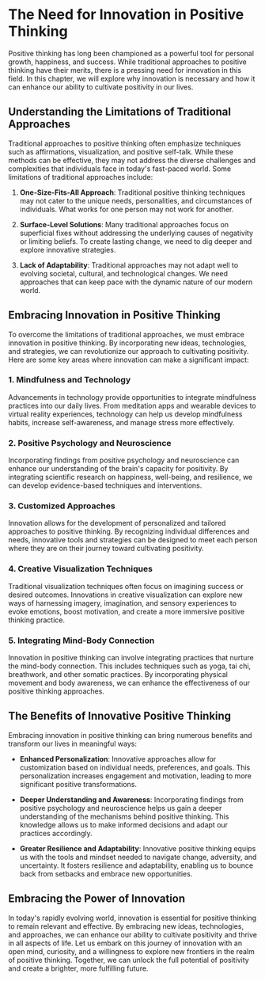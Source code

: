 The Need for Innovation in Positive Thinking
=======================================================

Positive thinking has long been championed as a powerful tool for personal growth, happiness, and success. While traditional approaches to positive thinking have their merits, there is a pressing need for innovation in this field. In this chapter, we will explore why innovation is necessary and how it can enhance our ability to cultivate positivity in our lives.

Understanding the Limitations of Traditional Approaches
-------------------------------------------------------

Traditional approaches to positive thinking often emphasize techniques such as affirmations, visualization, and positive self-talk. While these methods can be effective, they may not address the diverse challenges and complexities that individuals face in today's fast-paced world. Some limitations of traditional approaches include:

1. **One-Size-Fits-All Approach**: Traditional positive thinking techniques may not cater to the unique needs, personalities, and circumstances of individuals. What works for one person may not work for another.

2. **Surface-Level Solutions**: Many traditional approaches focus on superficial fixes without addressing the underlying causes of negativity or limiting beliefs. To create lasting change, we need to dig deeper and explore innovative strategies.

3. **Lack of Adaptability**: Traditional approaches may not adapt well to evolving societal, cultural, and technological changes. We need approaches that can keep pace with the dynamic nature of our modern world.

Embracing Innovation in Positive Thinking
-----------------------------------------

To overcome the limitations of traditional approaches, we must embrace innovation in positive thinking. By incorporating new ideas, technologies, and strategies, we can revolutionize our approach to cultivating positivity. Here are some key areas where innovation can make a significant impact:

### 1. Mindfulness and Technology

Advancements in technology provide opportunities to integrate mindfulness practices into our daily lives. From meditation apps and wearable devices to virtual reality experiences, technology can help us develop mindfulness habits, increase self-awareness, and manage stress more effectively.

### 2. Positive Psychology and Neuroscience

Incorporating findings from positive psychology and neuroscience can enhance our understanding of the brain's capacity for positivity. By integrating scientific research on happiness, well-being, and resilience, we can develop evidence-based techniques and interventions.

### 3. Customized Approaches

Innovation allows for the development of personalized and tailored approaches to positive thinking. By recognizing individual differences and needs, innovative tools and strategies can be designed to meet each person where they are on their journey toward cultivating positivity.

### 4. Creative Visualization Techniques

Traditional visualization techniques often focus on imagining success or desired outcomes. Innovations in creative visualization can explore new ways of harnessing imagery, imagination, and sensory experiences to evoke emotions, boost motivation, and create a more immersive positive thinking practice.

### 5. Integrating Mind-Body Connection

Innovation in positive thinking can involve integrating practices that nurture the mind-body connection. This includes techniques such as yoga, tai chi, breathwork, and other somatic practices. By incorporating physical movement and body awareness, we can enhance the effectiveness of our positive thinking approaches.

The Benefits of Innovative Positive Thinking
--------------------------------------------

Embracing innovation in positive thinking can bring numerous benefits and transform our lives in meaningful ways:

* **Enhanced Personalization**: Innovative approaches allow for customization based on individual needs, preferences, and goals. This personalization increases engagement and motivation, leading to more significant positive transformations.

* **Deeper Understanding and Awareness**: Incorporating findings from positive psychology and neuroscience helps us gain a deeper understanding of the mechanisms behind positive thinking. This knowledge allows us to make informed decisions and adapt our practices accordingly.

* **Greater Resilience and Adaptability**: Innovative positive thinking equips us with the tools and mindset needed to navigate change, adversity, and uncertainty. It fosters resilience and adaptability, enabling us to bounce back from setbacks and embrace new opportunities.

Embracing the Power of Innovation
---------------------------------

In today's rapidly evolving world, innovation is essential for positive thinking to remain relevant and effective. By embracing new ideas, technologies, and approaches, we can enhance our ability to cultivate positivity and thrive in all aspects of life. Let us embark on this journey of innovation with an open mind, curiosity, and a willingness to explore new frontiers in the realm of positive thinking. Together, we can unlock the full potential of positivity and create a brighter, more fulfilling future.
